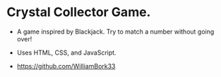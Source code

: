 # Crystal Collector Game.

- A game inspired by Blackjack. Try to match a number without going over!

- Uses HTML, CSS, and JavaScript.

- https://github.com/WilliamBork33